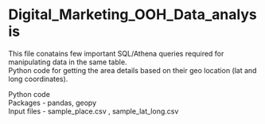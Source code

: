 # Digital_Marketing_OOH_Data_analysis
This file conatains few important SQL/Athena queries required for manipulating data in the same table.  
Python code for getting the area details based on their geo location (lat and long coordinates).  

Python code  
Packages - pandas, geopy  
Input files - sample_place.csv , sample_lat_long.csv
